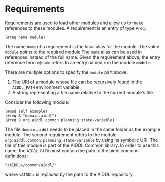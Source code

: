 # Requirements

Requirements are used to load other modules and allow us to make references to
these modules.  A requirement is an entry of type `#req`:

    (#req name module)

The name `name` of a requirement is the local alias for the module. The value
`module` points to the required module.The `name` alias can be used in
references instead of the full name. Given the requirement above, the entry
reference term `e@name` refers to an entry named `e` in the module `module`.

There are multiple options to specify the `module` part above.

1. The URI of a module whose file can be recursively found in the `AIDDL_PATH` environment variable.
2. A string representing a file name relative to the current module's file

Consider the following module:

    (#mod self example)
    (#req A "domain.aiddl")
    (#req B org.aiddl.common.planning.state-variable)

The file `domain.aiddl` needs to be placed in the same folder as the example
module. The second requirement refers to the module
`org.aiddl.common.planning.state-variable` by using its symbolic URI.  The file
of this module is part of the AIDDL Common library. In order to use this name,
the `AIDDL_PATH` must contain the path to the aiddl common definitions:

    "<AIDDL>/common/aiddl/"

where `<AIDDL>` is replaced by the path to the AIDDL repository.

